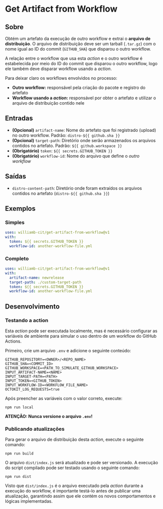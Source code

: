 # Get Artifact from Workflow

## Sobre

Obtém um artefato da execução de outro workflow e extrai o **arquivo de distribuição**. O arquivo de distribuição deve ser um tarball (`.tar.gz`) com o nome igual ao ID do commit (`GITHUB_SHA`) que disparou o outro workflow.

A relação entre o workflow que usa esta *action* e o outro workflow é estabelecida por meio do ID do commit que disparou o outro workflow, logo ele também deve disparar workflow usando a *action*.

Para deixar claro os workflows envolvidos no processo:

- **Outro workflow:** responsável pela criação do pacote e registro do artefato
- **Workflow usando a *action*:** responsável por obter o artefato e utilizar o arquivo de distribuição contido nele

## Entradas

- **(Opcional)** `artifact-name`: Nome do artefato que foi registrado (upload) no outro workflow. Padrão: `distro-${{ github.sha }}`
- **(Opcional)** `target-path`: Diretório onde serão armazenados os arquivos contidos no artefato. Padrão: `${{ github.workspace }}`
- **(Obrigatório)** `token`: `${{ secrets.GITHUB_TOKEN }}`
- **(Obrigatório)** `workflow-id`: Nome do arquivo que define o *outro workflow*

## Saídas

- `distro-content-path`: Diretório onde foram extraídos os arquivos contidos no artefato (`distro-${{ github.sha }}`)

## Exemplos

### Simples

```yaml
uses: williamb-cit/get-artifact-from-workflow@v1
with:
  token: ${{ secrets.GITHUB_TOKEN }}
  workflow-id: another-workflow-file.yml
```

### Completo

```yaml
uses: williamb-cit/get-artifact-from-workflow@v1
with:
  artifact-name: newrelease
  target-path: ./custom-target-path
  token: ${{ secrets.GITHUB_TOKEN }}
  workflow-id: another-workflow-file.yml
```

## Desenvolvimento

### Testando a action

Esta *action* pode ser executada localmente, mas é necessário configurar as variáveis de ambiente para simular o uso dentro de um workflow do GitHub Actions.

Primeiro, crie um arquivo `.env` e adicione o seguinte conteúdo:

```
GITHUB_REPOSITORY=<OWNER>/<REPO_NAME>
GITHUB_SHA=<COMMIT_ID>
GITHUB_WORKSPACE=<PATH_TO_SIMULATE_GITHUB_WORKSPACE>
INPUT_ARTIFACT-NAME=<NAME>
INPUT_TARGET-PATH=<PATH>
INPUT_TOKEN=<GITHUB_TOKEN>
INPUT_WORKFLOW-ID=<WORKFLOW_FILE_NAME>
OCTOKIT_LOG_REQUESTS=true
```

Após preencher as variáveis com o valor correto, execute:

```
npm run local
```

**ATENÇÃO: Nunca versione o arquivo `.env`!**

### Publicando atualizações

Para gerar o arquivo de distribuição desta *action*, execute o seguinte comando:

```
npm run build
```

O arquivo `dist/index.js` será atualizado e pode ser versionado. A execução do script compilado pode ser testado usando o seguinte comando:

```
npm run dist
```

Visto que `dist/index.js` é o arquivo executado pela *action* durante a execução do workflow, é importante testá-lo antes de publicar uma atualização, garantindo assim que ele contém os novos comportamentos e lógicas implementadas.
